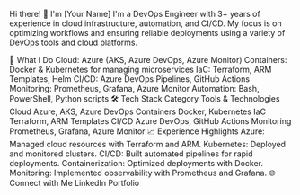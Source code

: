 <!--## Hi there 👋


**Shivaa45/Shivaa45** is a ✨ _special_ ✨ repository because its `README.md` (this file) appears on your GitHub profile.

Here are some ideas to get you started:

- 🔭 I’m currently working on ...
- 🌱 I’m currently learning ...
- 👯 I’m looking to collaborate on ...
- 🤔 I’m looking for help with ...
- 💬 Ask me about ...
- 📫 How to reach me: ...
- 😄 Pronouns: ...
- ⚡ Fun fact: ...
-->

Hi there! 👋 I'm [Your Name]
I'm a DevOps Engineer with 3+ years of experience in cloud infrastructure, automation, and CI/CD. My focus is on optimizing workflows and ensuring reliable deployments using a variety of DevOps tools and cloud platforms.

🔧 What I Do
Cloud: Azure (AKS, Azure DevOps, Azure Monitor)
Containers: Docker & Kubernetes for managing microservices
IaC: Terraform, ARM Templates, Helm
CI/CD: Azure DevOps Pipelines, GitHub Actions
Monitoring: Prometheus, Grafana, Azure Monitor
Automation: Bash, PowerShell, Python scripts
🛠️ Tech Stack
Category	Tools & Technologies
Cloud	Azure, AKS, Azure DevOps
Containers	Docker, Kubernetes
IaC	Terraform, ARM Templates
CI/CD	Azure DevOps, GitHub Actions
Monitoring	Prometheus, Grafana, Azure Monitor
📈 Experience Highlights
Azure: Managed cloud resources with Terraform and ARM.
Kubernetes: Deployed and monitored clusters.
CI/CD: Built automated pipelines for rapid deployments.
Containerization: Optimized deployments with Docker.
Monitoring: Implemented observability with Prometheus and Grafana.
🌐 Connect with Me
LinkedIn
Portfolio
